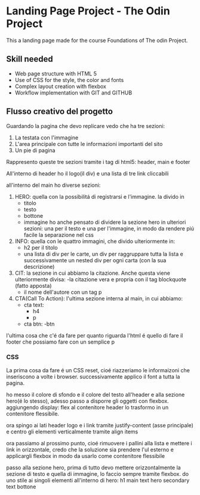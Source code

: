 # Landing Page Project - The Odin Project

This a landing page made for the course Foundations of The odin Project.

## Skill needed

- Web page structure with HTML 5
- Use of CSS for the style, the color and fonts
- Complex layout creation with flexbox
- Workflow implementation with GIT and GITHUB

## Flusso creativo del progetto

Guardando la pagina che devo replicare vedo che ha tre sezioni:

1. La testata con l'immagine
2. L'area principale con tutte le informazioni importanti del sito
3. Un pie di pagina

Rappresento queste tre sezioni tramite i tag di html5: header, main e footer

All'interno di header ho il logo(il div) e una lista di tre link cliccabili

all'interno del main ho diverse sezioni:

1. HERO: quella con la possibilitá di registrarsi e l'immagine. la divido in
    - titolo
    - testo
    - bottone
    - immagine
    ho anche pensato di dividere la sezione hero in ulteriori sezioni: una per il testo e una per l'immagine, in modo da rendere piú facile la separazione nel css
2. INFO: quella con le quattro immagini, che divido ulteriormente in:
    - h2 per il titolo
    - una lista di div per le carte, un div per raggruppare tutta la lista e successivamente un nested div per ogni carta (con la sua descrizione)
2. CIT: la sezione in cui abbiamo la citazione. Anche questa viene ulteriormente divisa:
    -la citazione vera e propria con il tag blockquote (fatto apposta)
    - il nome dell'autore con un tag p
3. CTA(Call To Action): l'ultima sezione interna al main, in cui abbiamo:
    - cta text:
        - h4
        - p
    - cta btn:
        -btn

l'ultima cosa che c'é da fare per quanto riguarda l'html é quello di fare il footer che possiamo fare con un semplice p

### CSS

La prima cosa da fare é un CSS reset, cioé riazzeriamo le informaizoni che inseriscono a volte i browser. successivamente applico il font a tutta la pagina.

ho messo il colore di sfondo e il colore del testo all'header e alla sezione hero(é lo stesso), adesso passo a disporre gli oggetti con flexbox.
aggiungendo display: flex al contenitore header lo trasformo in un contenitore flessibile.

ora spingo ai lati header logo e i link tramite justify-content (asse principale) e centro gli elementi verticalmente tramite align items


ora passiamo al prossimo punto, cioé rimuovere i pallini alla lista e mettere i link in orizzontale, credo che la soluzione sia prendere l'ul esterno e applicargli flexbox in modo da usarlo come contenitore flessibile

passo alla sezione hero, prima di tutto devo mettere orizzontalmente la sezione di testo e quella di immagine, lo faccio sempre tramite flexbox.
do uno stile ai singoli elementi all'interno di hero:
h1 main text
hero secondary text
bottone